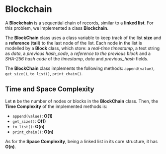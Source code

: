 # Blockchain

A **Blockchain** is a sequential chain of records, similar to a **linked list**. For this problem, we implemented a class **Blockchain**.

The **BlockChain** class uses a class variable to keep track of the list **size** and a **reference** (**tail**) to the last node of the list. Each node in the list is modelled by a **Block** class, which store: a *real-time timestamp*, a text string as *data*, a *previous hash_code*, a *reference to the previous block* and a *SHA-256 hash code* of the *timestamp*, *data* and *previous_hash* fields.

The **BlockChain** class implements the following methods: `append(value)`, `get_size()`, `to_list()`, `print_chain()`.

## Time and Space Complexity

Let **n** be the number of nodes or blocks in the **BlockChain** class. Then, the **Time Complexity** of the implemented methods is:

- `append(value)`: **O(1)**
- `get_size()`: **O(1)**
- `to_list()`: **O(n)**
- `print_chain()`: **O(n)**

As for the **Space Complexity**, being a linked list in its core structure, it has **O(n)**.
